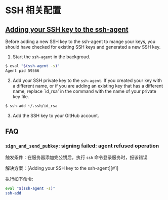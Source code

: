 SSH 相关配置
==============

[Adding your SSH key to the ssh-agent](#1)
------------------------------------------

Before adding a new SSH key to the ssh-agent to mange your keys, you should have
checked for existing SSH keys and generated a new SSH key.

1. Start the `ssh-agent` in the backgroud.
```bash
$ eval "$(ssh-agent -s)"
Agent pid 59566
```
2. Add your SSH private key to the `ssh-agent`. If you created your key with a different name, or if you are adding an existing key that has a different name, replace `id_rsa' in the command with the name of your private key file.

```bash
$ ssh-add ~/.ssh/id_rsa
```
3. Add the SSH key to your GitHub account.

FAQ
---

### `sign_and_send_pubkey`: signing failed: agent refused operation

触发条件：在服务器添加完公钥后，执行 `ssh` 命令登录服务时，报该错误

解决方案：[Adding your SSH key to the ssh-agent][#1]

执行如下命令:
```bash
eval "$(ssh-agent -s)"
ssh-add
```


